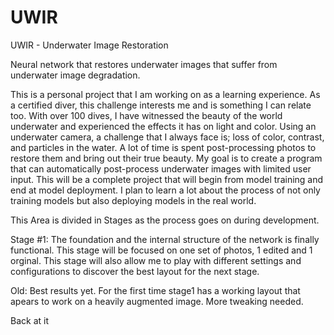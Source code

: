 # UWIR
UWIR - Underwater Image Restoration

Neural network that restores underwater images that suffer from underwater image degradation.

This is a personal project that I am working on as a learning experience. As a certified diver, this challenge interests me and is something I can relate too. With over 100 dives, I have witnessed the beauty of the world underwater and experienced the effects it has on light and color. Using an underwater camera, a challenge that I always face is; loss of color, contrast, and particles in the water. A lot of time is spent post-processing photos to restore them and bring out their true beauty. My goal is to create a program that can automatically post-process underwater images with limited user input. This will be a complete project that will begin from model training and end at model deployment. I plan to learn a lot about the process of not only training models but also deploying models in the real world.

This Area is divided in Stages as the process goes on during development.

Stage #1: The foundation and the internal structure of the network is finally functional. This stage will be focused on one set of photos, 1 edited and 1 orginal. This stage will also allow me to play with different settings and configurations to discover the best layout for the next stage.

Old: Best results yet. For the first time stage1 has a working layout that apears to work on a heavily augmented image. More tweaking needed.   

Back at it
